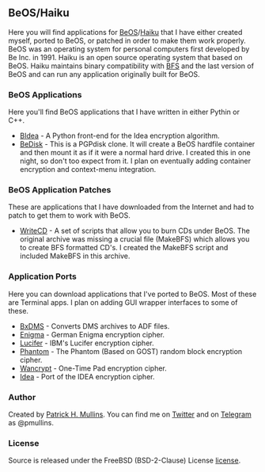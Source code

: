## BeOS/Haiku

Here you will find applications for [BeOS](https://en.wikipedia.org/wiki/BeOS)/[Haiku](https://www.haiku-os.org/) that I have either created myself, ported to BeOS, or patched in order to make them work properly. BeOS was an operating system for personal computers first developed by Be Inc. in 1991. Haiku is an open source operating system that based on BeOS. Haiku maintains binary compatibility with [BFS](https://en.wikipedia.org/wiki/Be_File_System) and the last version of BeOS and can run any application originally built for BeOS.

### BeOS Applications

Here you'll find BeOS applications that I have written in either Pythin or C++.

* [BIdea](/applications/bidea) - A Python front-end for the Idea encryption algorithm.
* [BeDisk](/applications/bedisk) - This is a PGPdisk clone. It will create a BeOS hardfile container and then mount it as if it were a normal hard drive. I created this in one night, so don't too expect from it. I plan on eventually adding container encryption and context-menu integration.

### BeOS Application Patches

These are applications that I have downloaded from the Internet and had to patch to get them to work with BeOS.

* [WriteCD](WriteCD.zip) - A set of scripts that allow you to burn CDs under BeOS. The original archive was missing a crucial file (MakeBFS) which allows you to create BFS formatted CD's. I created the MakeBFS script and included MakeBFS in this archive.

### Application Ports

Here you can download applications that I've ported to BeOS. Most of these are Terminal apps. I plan on adding GUI wrapper interfaces to some of these.

* [BxDMS](xDMS.zip) - Converts DMS archives to ADF files.
* [Enigma](benigma.zip) - German Enigma encryption cipher.
* [Lucifer](blucifer.zip) - IBM's Lucifer encryption cipher.
* [Phantom](bphantom.zip) - The Phantom (Based on GOST) random block encryption cipher.
* [Wancrypt](bwancrypt.zip) - One-Time Pad encryption cipher.
* [Idea](idea.zip) - Port of the IDEA encryption cipher.  

### Author
Created by [Patrick H. Mullins](http://www.pmullins.net). You can find me on  [Twitter](https://twitter.com/phmullins) and on [Telegram](https://telegram.org/) as @pmullins.

### License
Source is released under the FreeBSD (BSD-2-Clause) License [license](license.md).
